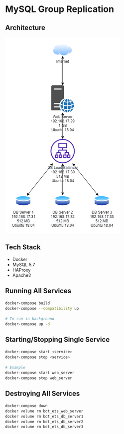 
# MySQL Group Replication

## Architecture
![architecture](docs/assets/Arsitektur.png)

## Tech Stack
- Docker
- MySQL 5.7
- HAProxy
- Apache2

## Running All Services
```bash
docker-compose build
docker-compose --compatibility up

# To run in background
docker-compose up -d
```

## Starting/Stopping Single Service
```bash
docker-compose start <service>
docker-compose stop <service>

# Example
docker-compose start web_server
docker-compose stop web_server
```

## Destroying All Services
```bash
docker-compose down
docker volume rm bdt_ets_web_server
docker volume rm bdt_ets_db_server1
docker volume rm bdt_ets_db_server2
docker volume rm bdt_ets_db_server3
```